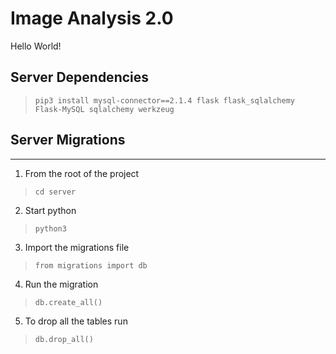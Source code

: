 # Image Analysis 2.0

Hello World!


## Server Dependencies

> `pip3 install mysql-connector==2.1.4 flask flask_sqlalchemy Flask-MySQL sqlalchemy werkzeug`


## Server Migrations
---

1. From the root of the project 
>`cd server`

2. Start python 
> `python3`

3. Import the migrations file 
> `from migrations import db`

4. Run the migration 
> `db.create_all()`

5. To drop all the tables run 
> `db.drop_all()`